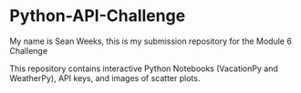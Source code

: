 # Python-API-Challenge

My name is Sean Weeks, this is my submission repository for the Module 6 Challenge

This repository contains interactive Python Notebooks (VacationPy and WeatherPy), API keys, and images of scatter plots.
